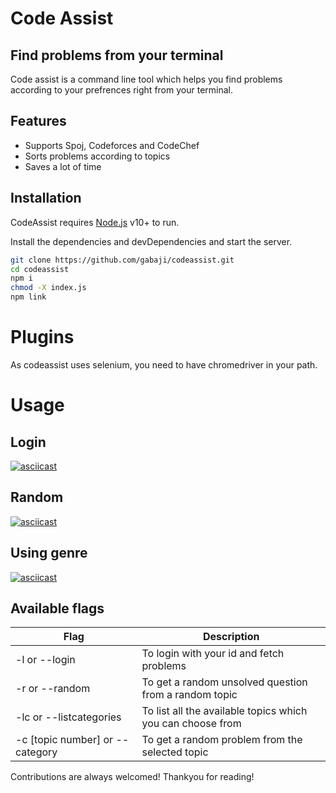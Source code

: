 # Code Assist

## Find problems from your terminal

Code assist is a command line tool which helps you find problems according to your prefrences right from your terminal.

## Features

- Supports Spoj, Codeforces and CodeChef
- Sorts problems according to topics
- Saves a lot of time

## Installation

CodeAssist requires [Node.js](https://nodejs.org/) v10+ to run.

Install the dependencies and devDependencies and start the server.

```sh
git clone https://github.com/gabaji/codeassist.git
cd codeassist
npm i
chmod -X index.js
npm link
```

# Plugins

As codeassist uses selenium, you need to have chromedriver in your path.

# Usage

## Login

[![asciicast](https://asciinema.org/a/a2WJgokIE5WVvjzMB38nfHPvh.svg)](https://asciinema.org/a/a2WJgokIE5WVvjzMB38nfHPvh)

## Random

[![asciicast](https://asciinema.org/a/tIlBWtZoTZhDBfYa3oSJDyHt4.svg)](https://asciinema.org/a/tIlBWtZoTZhDBfYa3oSJDyHt4)

## Using genre

[![asciicast](https://asciinema.org/a/SAeABiIb3xe43EdCi4aEhJRv5.svg)](https://asciinema.org/a/SAeABiIb3xe43EdCi4aEhJRv5)

## Available flags

| Flag                         | Description                                                |
| ---------------------------- | ---------------------------------------------------------- |
| -l or --login                | To login with your id and fetch problems                   |
| -r or --random               | To get a random unsolved question from a random topic      |
| -lc or --listcategories           | To list all the available topics which you can choose from |
| -c [topic number] or --category | To get a random problem from the selected topic            |

Contributions are always welcomed! Thankyou for reading!
